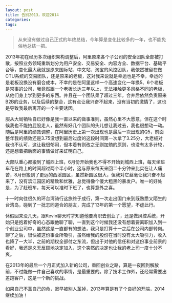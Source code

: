 ```yaml
---
layout: post
title: 告别2013，欢迎2014
categories:
tags:
---
```


>从来没有做过自己正式的年终总结，今年算是变化比较多的一年，也不能免俗地总结一把。

2013年初在经历多次组织架构调整后，阿里原来各个子公司的安全团队全部被打散，按照业务领域重新划分为用户安全、交易安全、内容方全、数据平台、基础平台等，变化最大我就是原来国际站、中文站、淘宝的风控团队，我依然被留在做CTU系统的交易团队，还是原来的老板，这对我来说就是幸运也是不幸，幸运的是老板没换没有磨合成本，不幸的是在阿里这样一个高速变化一年换5、6个老板是常事的公司，我竟然跟一个老板长达三年以上，无法接触更多风格不同的老板，从他们身上学到更多的东西。并且在一个团队呆了超过三年，合并后依然负责原来B2B的业务，以及后续的整合，这有点让我兴奋不起来，没有当初的激情了，这也是导致我最后离开的一个主要诱因。

服从大局牺牲自已好像是我一直以来的做事准则，虽然心里不大愿意，但在这个时候我也不能拍屁股走人，虽然有好几个团队的头儿想让我过去，我也很想动一动。随后是阿里的绩效调整，在阿里历史上第一次出现也是最后一次出现的Q5，前面整年我的绩效还是3.75没想到最后过度的这段时间第一次拿了3.25分，大老板对我也不认可，这让我很郁闷，但本着有则改之无则加勉的原则，也没有太多计较，还是想着把后面的事情做好来证明自己。

大部队重心都搬到了城西上班，6月份开始我也不得不开始到城西上班，每天坐班车花在路上的时间超过两个半小时，这与原来每天来回二十分钟来比实在让人痛苦，8月份搬到了更远的西溪园区，虽然新园区很大，但我对它丝毫让我兴奋不起来了，没有滨江园区的精致和优雅，总觉得像个傻大粗黑的暴发户。唯一的好处是，为了赶班车，每天可以准时下班了，也算意外之喜。

十一时向往很久的环台湾骑行这旅终于成行，第一次走出国门来到既熟悉又陌生的台湾岛，碰到了一批志同道合的朋友，完成了13年的第一个愿望，不虚此行。

休假回来没几天，跟Kevin聊天时才知道他要离职去创业了，还是做风控系统，开始只是抱着好奇的心态跟他聊了聊，一直到这个时候我还没有想着要离职加入到一个创业公司中，虽然这是一直都有的想法，我只是打算十一之后在公司内部转岗。聊了之后，很快被这份事业所吸引，虽然给我的股份在当时没有太大吸引力，收入也降了一大半，之前的期权全部付之东流，但出于对他的信任和对这份事业前景的看好，我还是义无反顾地决定加入，这个突然的决定也让我的老上司一度十分不爽。

在2013年的最后一个月正式加入新的公司，重回创业之路，算是一夜回到解放前，不过能做一件自己喜欢的事情，是最重要的。除了技术工作外，还经常需要出差跑客户，这是一个新的挑战。

如果自己不革自己的命，迟早被别人革掉，2013年算是有了个良好的开端，2014继续加油！
